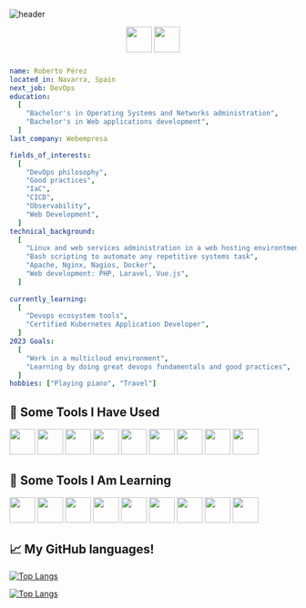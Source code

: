 ![header](https://capsule-render.vercel.app/api?type=waving&color=auto&height=100&section=header&text=Some%20Bits%20About%20Me&fontSize=60)
 

<!-- **roberto-asir/roberto-asir** is a ✨ _special_ ✨ repository because its `README.md` (this file) appears on your GitHub profile.

Here are some ideas to get you started:

- 🔭 I’m currently working on ...
- 🌱 I’m currently learning ...
- 👯 I’m looking to collaborate on ...
- 🤔 I’m looking for help with ...
- 💬 Ask me about ...
- 📫 How to reach me: ...
- 😄 Pronouns: ...
- ⚡ Fun fact: ...
-->
<p align="center">
  <a href="https://robertoasir.com"><img src="https://img.icons8.com/color-glass/48/null/home.png" width="45" height="45" /></a>
  <a href="https://www.linkedin.com/in/roberto-p%C3%A9rez-ruiz-6a06b44a"><img src="https://cdn.jsdelivr.net/gh/devicons/devicon/icons/linkedin/linkedin-original.svg"  width="45" height="45" /></a>
</p>

### 
```yaml
name: Roberto Pérez
located_in: Navarra, Spain
next_job: DevOps
education:
  [
    "Bachelor's in Operating Systems and Networks administration",
    "Bachelor's in Web applications development",
  ]
last_company: Webempresa

fields_of_interests:
  [
    "DevOps philosophy",
    "Good practices",
    "IaC",
    "CICD",
    "Observability",
    "Web Development",
  ]
technical_background:
  [
    "Linux and web services administration in a web hosting environtment",
    "Bash scripting to automate any repetitive systems task",
    "Apache, Nginx, Nagios, Docker",
    "Web development: PHP, Laravel, Vue.js",
  ]
  
currently_learning: 
  [
    "Devops ecosystem tools",
    "Certified Kubernetes Application Developer",
  ]
2023 Goals: 
  [
    "Work in a multicloud environment",
    "Learning by doing great devops fundamentals and good practices",
  ]
hobbies: ["Playing piano", "Travel"]
```


 ## :rocket:  Some Tools I Have Used 
<p> 
  <img src="https://cdn.jsdelivr.net/gh/devicons/devicon/icons/centos/centos-original.svg" width="45" height="45" />
  <img src="https://cdn.jsdelivr.net/gh/devicons/devicon/icons/bash/bash-original.svg" width="45" height="45" />
  <img src="https://cdn.jsdelivr.net/gh/devicons/devicon/icons/apache/apache-original-wordmark.svg"  width="45" height="45" />
  <img src="https://cdn.jsdelivr.net/gh/devicons/devicon/icons/nginx/nginx-original.svg" width="45" height="45" />
  <img src="https://cdn.jsdelivr.net/gh/devicons/devicon/icons/php/php-plain.svg"  width="45" height="45" />
  <img src="https://cdn.jsdelivr.net/gh/devicons/devicon/icons/laravel/laravel-plain-wordmark.svg" width="45" height="45"  />
  <img src="https://cdn.jsdelivr.net/gh/devicons/devicon/icons/vuejs/vuejs-original-wordmark.svg" width="45" height="45"  />
  <img src="https://cdn.jsdelivr.net/gh/devicons/devicon/icons/docker/docker-original-wordmark.svg" width="45" height="45"  />
  <img src="https://cdn.jsdelivr.net/gh/devicons/devicon/icons/mysql/mysql-original-wordmark.svg"  width="45" height="45" />
</p>

## :rocket:  Some Tools I Am Learning
<p> 
 <img src="https://cdn.jsdelivr.net/gh/devicons/devicon/icons/ansible/ansible-original.svg" width="45" height="45"  />
  <img src="https://cdn.jsdelivr.net/gh/devicons/devicon/icons/terraform/terraform-original.svg" width="45" height="45"  />

 <img src="https://cdn.jsdelivr.net/gh/devicons/devicon/icons/docker/docker-original-wordmark.svg" width="45" height="45"  />
  <img src="https://cdn.jsdelivr.net/gh/devicons/devicon/icons/kubernetes/kubernetes-plain.svg"  width="45" height="45" />

 <img src="https://cdn.jsdelivr.net/gh/devicons/devicon/icons/googlecloud/googlecloud-original-wordmark.svg" width="45" height="45"  />
   <img src="https://cdn.jsdelivr.net/gh/devicons/devicon/icons/amazonwebservices/amazonwebservices-original-wordmark.svg"  width="45" height="45" />


 <img src="https://cdn.jsdelivr.net/gh/devicons/devicon/icons/prometheus/prometheus-original.svg" width="45" height="45"/>
  
 <img src="https://cdn.jsdelivr.net/gh/devicons/devicon/icons/jenkins/jenkins-original.svg" width="45" height="45"  />
  
 <img src="https://cdn.jsdelivr.net/gh/devicons/devicon/icons/github/github-original.svg" width="45" height="45"  />
   
</p>


## :chart_with_upwards_trend:  My GitHub languages!

[![Top Langs](https://github-readme-stats.vercel.app/api/top-langs/?username=roberto-asir)](https://github.com/anuraghazra/github-readme-stats)

[![Top Langs](https://github-readme-stats.vercel.app/api/pin?username=roberto-asir&repo=github-readme-stats)](https://github.com/anuraghazra/github-readme-stats)


